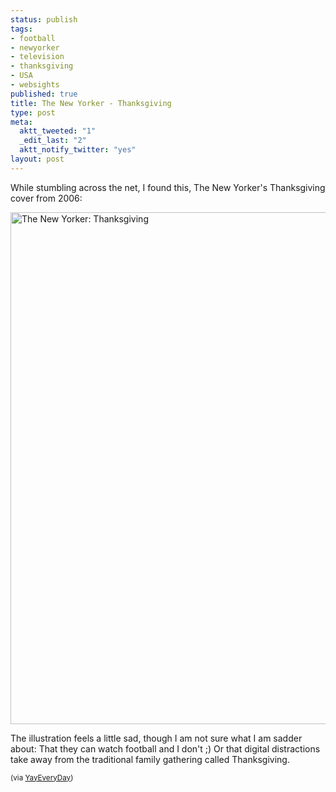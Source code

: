 ```yaml
--- 
status: publish
tags: 
- football
- newyorker
- television
- thanksgiving
- USA
- websights
published: true
title: The New Yorker - Thanksgiving
type: post
meta: 
  aktt_tweeted: "1"
  _edit_last: "2"
  aktt_notify_twitter: "yes"
layout: post
---
```

While stumbling across the net, I found this, The New Yorker's Thanksgiving cover from 2006:

<img src="http://fredericiana.com/wp-content/uploads/2009/11/new-yorker-thanksgiving.jpg" alt="The New Yorker: Thanksgiving" title="The New Yorker: Thanksgiving" width="600" height="819" class="alignnone size-full wp-image-2492" />

The illustration feels a little sad, though I am not sure what I am sadder about: That they can watch football and I don't ;) Or that digital distractions take away from the traditional family gathering called Thanksgiving.

<small>(via <a href="http://imgfave.com/view/176285">YayEveryDay</a>)</small>
